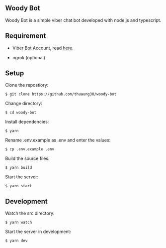 ## Woody Bot

Woody Bot is a simple viber chat bot developed with node.js and typescript.

## Requirement

- Viber Bot Account, read [here](https://developers.viber.com/docs/api/rest-bot-api/#get-started).

- ngrok (optional)

## Setup

Clone the repostiory:

```
$ git clone https://github.com/thuaung30/woody-bot
```

Change directory:

```
$ cd woody-bot
```

Install dependencies:

```
$ yarn
```

Rename .env.example as .env and enter the values:

```
$ cp .env.example .env
```

Build the source files:

```
$ yarn build
```

Start the server:

```
$ yarn start
```

## Development

Watch the src directory:

```
$ yarn watch
```

Start the server in development:

```
$ yarn dev
```

